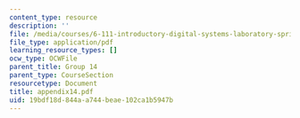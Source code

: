 ```yaml
---
content_type: resource
description: ''
file: /media/courses/6-111-introductory-digital-systems-laboratory-spring-2006/19bdf18d844aa744beae102ca1b5947b_appendix14.pdf
file_type: application/pdf
learning_resource_types: []
ocw_type: OCWFile
parent_title: Group 14
parent_type: CourseSection
resourcetype: Document
title: appendix14.pdf
uid: 19bdf18d-844a-a744-beae-102ca1b5947b
---
```

